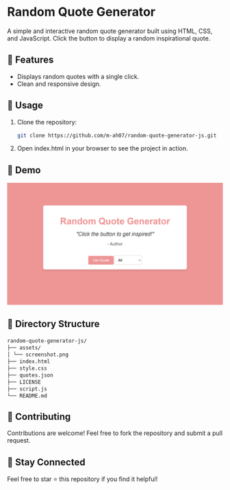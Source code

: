 # Random Quote Generator 

A simple and interactive random quote generator built using HTML, CSS, and JavaScript. Click the button to display a random inspirational quote.

## 🚀 Features
- Displays random quotes with a single click.
- Clean and responsive design.

## 📖 Usage
1. Clone the repository:

    ```bash
    git clone https://github.com/m-ah07/random-quote-generator-js.git
    ```

2. Open index.html in your browser to see the project in action.

## 📸 Demo

![Random Quote Generator Demo](assets/screenshot.png "Demo of Random Quote Generator")


## 📂 Directory Structure
```plaintext
random-quote-generator-js/
├── assets/ 
│ └── screenshot.png 
├── index.html
├── style.css
├── quotes.json
├── LICENSE 
├── script.js
└── README.md
```

## 🤝 Contributing

Contributions are welcome! Feel free to fork the repository and submit a pull request.

## 🌟 Stay Connected
Feel free to star ⭐ this repository if you find it helpful!
